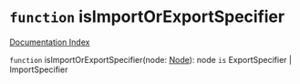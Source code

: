 # `function` isImportOrExportSpecifier

[Documentation Index](../README.md)

`function` isImportOrExportSpecifier(node: [Node](../interface.Node/README.md)): node `is` ExportSpecifier | ImportSpecifier

